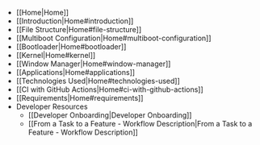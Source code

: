 - [[Home|Home]]
- [[Introduction|Home#introduction]]
- [[File Structure|Home#file-structure]]
- [[Multiboot Configuration|Home#multiboot-configuration]]
- [[Bootloader|Home#bootloader]]
- [[Kernel|Home#kernel]]
- [[Window Manager|Home#window-manager]]
- [[Applications|Home#applications]]
- [[Technologies Used|Home#technologies-used]]
- [[CI with GitHub Actions|Home#ci-with-github-actions]]
- [[Requirements|Home#requirements]]
- Developer Resources
    - [[Developer Onboarding|Developer Onboarding]]
    - [[From a Task to a Feature - Workflow Description|From a Task to a Feature - Workflow Description]]
